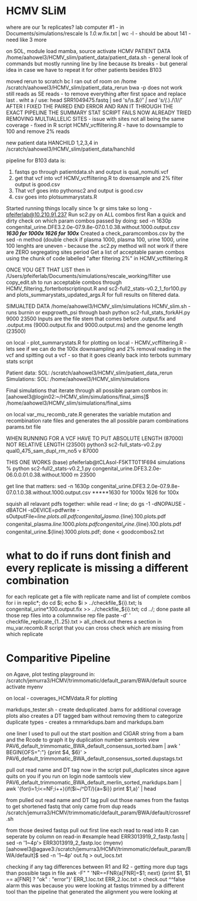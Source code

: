# HCMV SLiM

where are our 1x replicates? lab computer #1 - in Documents/simulations/rescale ls *1.0.w*.fix.txt | wc -l - should be about 141 - need like 3 more 

on SOL, module load mamba, source activate HCMV 
PATIENT DATA 
/home/aahowel3/HCMV_slim/patient_data/patient_data.sh - general look of commands but mostly running line by line because its breaks - but general idea in case we have to repeat it for other patients besides B103

moved rerun to scratch bc I ran out of room on /home 
/scratch/aahowel3/HCMV_slim/patient_data_rerun
bwa -p does not work still reads as SE reads - to remove everything after first space and replace last . wiht a / use: head SRR1049475.fastq | sed 's/\s.*$//' | sed 's/\(.*\)\./\1\//'
AFTER I FIXED THE PAIRED END ERROR AND RAN IT THROUGH THE EXACT PIPELINE THE SUMMARY STAT SCRIPT FAILS NOW 
ALREADY TRIED REMOVING MULTIALLELIC SITES - issue with sites not all being the same coverage - fixed in R script HCMV_vcffiltering.R - have to downsample to 100 and remove 2% reads

new patient data HANCHILD 1,2,3,4 in /scratch/aahowel3/HCMV_slim/patient_data/hanchild

pipeline for B103 data is:
1. fastqs go through patientdata.sh and output is qual_nomulti.vcf
2. get that vcf into vcf HCMV_vcffiltering.R to downsample and 2% filter output is good.csv
3. That vcf goes into pythonsc2 and output is good.csv 
4. csv goes into plotsummarystats.R

Started running things locally since 1x gr sims take so long - pfeiferlab@10.210.91.237
Run sc2.py on ALL combos first
Ran a quick and dirty check on which param combos passed by doing: sed -n 1630p congenital_urine.DFE3.2.0e-07.9.8e-07.0.1.0.38.without.1000.output.csv
*****1630 for 1000x 1626 for 100x*****
Created a check_paramcombos.csv by the sed -n method (double check if plasma 1000, plasma 100, urine 1000, urine 100 lenghts are uneven - because the .sc2.py method will not work if there are ZERO segregating sites period 
Get a list of acceptable param combos using the chunk of code labelled "after filtering 2%" in HCMV_vcffiltering.R 

ONCE YOU GET THAT LIST
then in /Users/pfeiferlab/Documents/simulations/rescale_working/filter use copy_edit.sh to run acceptable combos through HCMV_filtering_forterbotscriptinput.R and sc2-full2_stats-v0.2_1_for100.py and plots_summarystats_updated_args.R for full results on filtered data. 

SIMUALTED DATA 
/home/aahowel3/HCMV_slim/simulations 
HCMV_slim.sh - runs burnin or expgrowth_psi through bash 
python sc2-full_stats_forkAH.py 9000 23500
Inputs are the file stem that comes before .output.fix and .output.ms (9000.output.fix and 9000.output.ms) and the genome length (23500)

on local - plot_summarystats.R for plotting 
on local - HCMV_vcffiltering.R - lets see if we can do the 100x downsampling and 2% removal reading in the vcf and spitting out a vcf - so that it goes cleanly back into terbots summary stats script

Patient data: SOL: /scratch/aahowel3/HCMV_slim/patient_data_rerun
Simulations: SOL: /home/aahowel3/HCMV_slim/simulations

Final simulations that iterate through all possible param combos in: [aahowel3@login02:~/HCMV_slim/simulations/final_sims]$ /home/aahowel3/HCMV_slim/simulations/final_sims

on local var_mu_recomb_rate.R generates the variable mutation and recombination rate files and generates the all possible param combinations params.txt file

WHEN RUNNING FOR A VCF HAVE TO PUT ABSOLUTE LENGTH (87000) NOT RELATIVE LENGTH (23500)
python3 sc2-full_stats-v0.2.py qual0_475_sam_dupl_rm_no5 v 87000

THIS ONE WORKS
(base) pfeiferlab@tCLAsol-F5KTT0T1F694 simulations % python sc2-full2_stats-v0.2_1.py congenital_urine.DFE3.2.0e-06.0.0.01.0.38.without.1000 m 23500

get line that matters: sed -n 1630p  congenital_urine.DFE3.2.0e-07.9.8e-07.0.1.0.38.without.1000.output.csv
*****1630 for 1000x 1626 for 100x

squish all relavant pdfs together:  while read -r line; do gs -1 -dNOPAUSE -dBATCH -sDEVICE=pdfwrite -sOutputFile=${line}.plots.all.pdf congenital_plasma.${line}.100.plots.pdf congenital_plasma.${line}.1000.plots.pdf congenital_urine.${line}.100.plots.pdf congenital_urine.${line}.1000.plots.pdf; done < goodcombos2.txt

# what to do if runs dont finish and every replicate is missing a different combination
for each replicate get a file with replicate name and list of complete combos
for i in replic*; do cd $i; echo $i > ../checkfile_${i}.txt; ls congenital_urine*.100.output.fix >> ../checkfile_${i}.txt; cd ../; done
paste all those rep files into a columnwise rep file
paste -d' ' checkfile_replicate_{1..25}.txt > all_check.out
theres a section in mu_var.recomb.R script that you can cross check which are missing from which replicate


# Comparitive Pipeline
on Agave, plot testing playground in: /scratch/jemurra3/HCMV/trimmomatic/default_param/BWA/default 
source activate myenv

on local - coverages_HCMVdata.R for plotting 

markdups_tester.sh - create deduplicated .bams for additional coverage plots
also creates a DT tagged bam without removing them to categorize duplicate types - creates a rmmarkdups.bam and markdups.bam

one liner I used to pull out the start position and CIGAR string from a bam and the Rcode to graph it by duplication number
samtools view PAV6_default_trimmomatic_BWA_default_consensus_sorted.bam | awk '
BEGIN{OFS=":"} {print $4, $6}' > PAV6_default_trimmomatic_BWA_default_consensus_sorted.dupstags.txt

pull out read name and DT tag
now in the script pull_duplicates since agave quits on you if you run on login node 
samtools view PAV6_default_trimmomatic_BWA_default_merlin_sorted_markdups.bam | awk '{for(i=1;i<=NF;i++){if($i~/^DT/){a=$i}} print $1,a}' | head

from pulled out read name and DT tag pull out those names from the fastqs to get shortened fastq that only came from dup reads
/scratch/jemurra3/HCMV/trimmomatic/default_param/BWA/default/crossref.sh

from those desired fastqs pull out first line each read to read into R can seperate by column on read-in
#example head ERR3013919_2_fastp.fastq | sed -n '1~4p'> ERR3013919_2_fastp.loc 
(myenv) [aahowel3@agave3:/scratch/jemurra3/HCMV/trimmomatic/default_param/BWA/default]$ sed -n '1~4p' out.fq > out_locs.txt

checking if any tag differences between R1 and R2 - getting more dup tags than possible tags in file
awk -F" " 'NR==FNR{a[FNR]=$1; next} {print $1, $1 == a[FNR] ? "ok" : "error"}' ERR_1.loc.txt ERR_2.loc.txt > check.out 
^^false alarm this was because you were looking at fastqs trimmed by a different tool than the pipeline that generated the alignment you were looking at 
